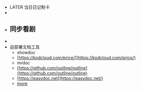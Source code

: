 - LATER  当日日记制卡
-
- 同步看剧
	-
-
- 自部署文档工具
	- showdoc
	- [https://kodcloud.com/price/](https://kodcloud.com/price/)
	- mrdoc
	- [https://github.com/outline/outline](https://github.com/outline/outline)
	- [https://easydoc.net](https://easydoc.net/)
	- [more](https://www.v2ex.com/t/895364)
